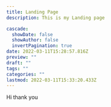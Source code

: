 ```yaml
---
title: Landing Page
description: This is my Landing page

cascade:
  showDate: false
  showAuthor: false
  invertPagination: true
date: 2022-03-11T15:28:57.816Z
preview: ""
draft: ""
tags: ""
categories: ""
lastmod: 2022-03-11T15:33:20.433Z
---
```

Hi thank you